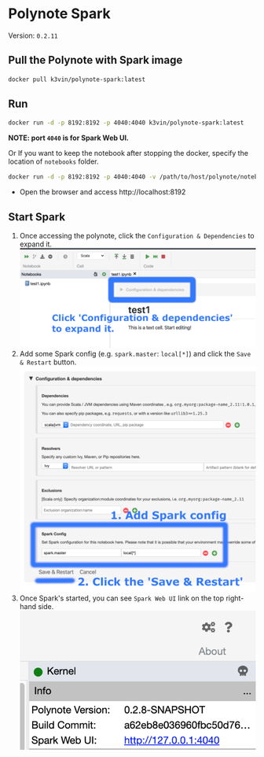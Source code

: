 # Polynote Spark

Version: `0.2.11`

## Pull the Polynote with Spark image
  ```bash
  docker pull k3vin/polynote-spark:latest
  ```

## Run
  ```bash
  docker run -d -p 8192:8192 -p 4040:4040 k3vin/polynote-spark:latest
  ```
  **NOTE: port `4040` is for Spark Web UI.**
  
  Or If you want to keep the notebook after stopping the docker, specify the location of `notebooks` folder.
  ```bash
  docker run -d -p 8192:8192 -p 4040:4040 -v /path/to/host/polynote/notebooks:/polynote/notebooks k3vin/polynote-spark:latest
  ``` 

* Open the browser and access http://localhost:8192

## Start Spark
1. Once accessing the polynote, click the `Configuration & Dependencies` to expand it.
  ![Configuration & Dependencies](https://github.com/Kevin-Lee/kevin-docker/raw/master/polynote-spark/polynote-spark1.png)
2. Add some Spark config (e.g. `spark.master`: `local[*]`) and click the `Save & Restart` button.
  ![Save & Restart](https://github.com/Kevin-Lee/kevin-docker/raw/master/polynote-spark/polynote-spark2.png)
3. Once Spark's started, you can see `Spark Web UI` link on the top right-hand side.
  ![Spark Web UI link](https://github.com/Kevin-Lee/kevin-docker/raw/master/polynote-spark/polynote-spark3.png) 

